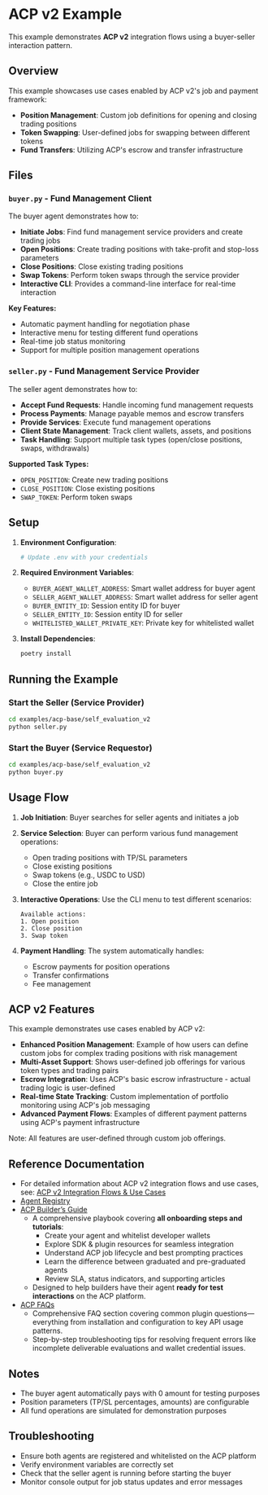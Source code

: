 # ACP v2 Example

This example demonstrates **ACP v2** integration flows using a buyer-seller interaction pattern.

## Overview

This example showcases use cases enabled by ACP v2's job and payment framework:
- **Position Management**: Custom job definitions for opening and closing trading positions
- **Token Swapping**: User-defined jobs for swapping between different tokens
- **Fund Transfers**: Utilizing ACP's escrow and transfer infrastructure

## Files

### `buyer.py` - Fund Management Client
The buyer agent demonstrates how to:
- **Initiate Jobs**: Find fund management service providers and create trading jobs
- **Open Positions**: Create trading positions with take-profit and stop-loss parameters
- **Close Positions**: Close existing trading positions
- **Swap Tokens**: Perform token swaps through the service provider
- **Interactive CLI**: Provides a command-line interface for real-time interaction

**Key Features:**
- Automatic payment handling for negotiation phase
- Interactive menu for testing different fund operations
- Real-time job status monitoring
- Support for multiple position management operations

### `seller.py` - Fund Management Service Provider
The seller agent demonstrates how to:
- **Accept Fund Requests**: Handle incoming fund management requests
- **Process Payments**: Manage payable memos and escrow transfers
- **Provide Services**: Execute fund management operations
- **Client State Management**: Track client wallets, assets, and positions
- **Task Handling**: Support multiple task types (open/close positions, swaps, withdrawals)

**Supported Task Types:**
- `OPEN_POSITION`: Create new trading positions
- `CLOSE_POSITION`: Close existing positions
- `SWAP_TOKEN`: Perform token swaps

## Setup

1. **Environment Configuration**:
   ```bash
   # Update .env with your credentials
   ```

2. **Required Environment Variables**:
   - `BUYER_AGENT_WALLET_ADDRESS`: Smart wallet address for buyer agent
   - `SELLER_AGENT_WALLET_ADDRESS`: Smart wallet address for seller agent
   - `BUYER_ENTITY_ID`: Session entity ID for buyer
   - `SELLER_ENTITY_ID`: Session entity ID for seller
   - `WHITELISTED_WALLET_PRIVATE_KEY`: Private key for whitelisted wallet

3. **Install Dependencies**:
   ```bash
   poetry install
   ```

## Running the Example

### Start the Seller (Service Provider)
```bash
cd examples/acp-base/self_evaluation_v2
python seller.py
```

### Start the Buyer (Service Requestor)
```bash
cd examples/acp-base/self_evaluation_v2
python buyer.py
```

## Usage Flow

1. **Job Initiation**: Buyer searches for seller agents and initiates a job
2. **Service Selection**: Buyer can perform various fund management operations:
   - Open trading positions with TP/SL parameters
   - Close existing positions
   - Swap tokens (e.g., USDC to USD)
   - Close the entire job

3. **Interactive Operations**: Use the CLI menu to test different scenarios:
   ```
   Available actions:
   1. Open position
   2. Close position  
   3. Swap token
   ```

4. **Payment Handling**: The system automatically handles:
   - Escrow payments for position operations
   - Transfer confirmations
   - Fee management

## ACP v2 Features

This example demonstrates use cases enabled by ACP v2:

- **Enhanced Position Management**: Example of how users can define custom jobs for complex trading positions with risk management
- **Multi-Asset Support**: Shows user-defined job offerings for various token types and trading pairs
- **Escrow Integration**: Uses ACP's basic escrow infrastructure - actual trading logic is user-defined
- **Real-time State Tracking**: Custom implementation of portfolio monitoring using ACP's job messaging
- **Advanced Payment Flows**: Examples of different payment patterns using ACP's payment infrastructure

Note: All features are user-defined through custom job offerings.

## Reference Documentation

- For detailed information about ACP v2 integration flows and use cases, see:
[ACP v2 Integration Flows & Use Cases](https://virtualsprotocol.notion.site/ACP-Fund-Transfer-v2-Integration-Flows-Use-Cases-2632d2a429e980c2b263d1129a417a2b)
- [Agent Registry](https://app.virtuals.io/acp/join)
- [ACP Builder’s Guide](https://whitepaper.virtuals.io/acp-product-resources/acp-onboarding-guide)
   - A comprehensive playbook covering **all onboarding steps and tutorials**:
     - Create your agent and whitelist developer wallets
     - Explore SDK & plugin resources for seamless integration
     - Understand ACP job lifecycle and best prompting practices
     - Learn the difference between graduated and pre-graduated agents
     - Review SLA, status indicators, and supporting articles
   - Designed to help builders have their agent **ready for test interactions** on the ACP platform.
- [ACP FAQs](https://whitepaper.virtuals.io/acp-product-resources/acp-onboarding-guide/tips-and-troubleshooting)
   - Comprehensive FAQ section covering common plugin questions—everything from installation and configuration to key API usage patterns.
   - Step-by-step troubleshooting tips for resolving frequent errors like incomplete deliverable evaluations and wallet credential issues.

## Notes

- The buyer agent automatically pays with 0 amount for testing purposes
- Position parameters (TP/SL percentages, amounts) are configurable
- All fund operations are simulated for demonstration purposes

## Troubleshooting

- Ensure both agents are registered and whitelisted on the ACP platform
- Verify environment variables are correctly set
- Check that the seller agent is running before starting the buyer
- Monitor console output for job status updates and error messages